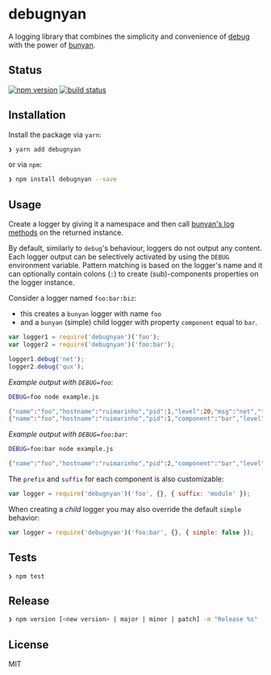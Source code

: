 # debugnyan

A logging library that combines the simplicity and convenience of [debug](https://github.com/visionmedia/debug) with the power of [bunyan](https://github.com/trentm/node-bunyan).

## Status

[![npm version][npm-image]][npm-url]
[![build status][travis-image]][travis-url]

## Installation

Install the package via `yarn`:

```sh
❯ yarn add debugnyan
```

or via `npm`:

```sh
❯ npm install debugnyan --save
```

## Usage

Create a logger by giving it a namespace and then call [bunyan's log methods](https://github.com/trentm/node-bunyan#log-method-api) on the returned instance.

By default, similarly to `debug`'s behaviour, loggers do not output any content. Each logger output can be selectively activated by using the `DEBUG` environment variable.
Pattern matching is based on the logger's name and it can optionally contain colons (`:`) to create (sub)-components properties on the logger instance.

Consider a logger named `foo:bar:biz`:

- this creates a `bunyan` logger with name `foo`
- and a `bunyan` (simple) child logger with property `component` equal to `bar`.

```js
var logger1 = require('debugnyan')('foo');
var logger2 = require('debugnyan')('foo:bar');

logger1.debug('net');
logger2.debug('qux');
```

*Example output with `DEBUG=foo`*:

```bash
DEBUG=foo node example.js

{"name":"foo","hostname":"ruimarinho","pid":1,"level":20,"msg":"net","time":"2016-10-04T18:54:14.530Z","v":0}
{"name":"foo","hostname":"ruimarinho","pid":1,"component":"bar","level":20,"msg":"qux","time":"2016-10-04T18:54:14.531Z","v":0}
```

*Example output with `DEBUG=foo:bar`*:

```bash
DEBUG=foo:bar node example.js

{"name":"foo","hostname":"ruimarinho","pid":2,"component":"bar","level":20,"msg":"qux","time":"2016-10-04T18:55:08.217Z","v":0}
```

The `prefix` and `suffix` for each component is also customizable:

```js
var logger = require('debugnyan')('foo', {}, { suffix: 'module' });
```

When creating a _child_ logger you may also override the default `simple` behavior:

```js
var logger = require('debugnyan')('foo:bar', {}, { simple: false });
```

## Tests

```
❯ npm test
```

## Release

```sh
❯ npm version [<new version> | major | minor | patch] -m "Release %s"
```

## License

MIT

[npm-image]: https://img.shields.io/npm/v/debugnyan.svg
[npm-url]: https://www.npmjs.com/package/debugnyan
[travis-image]: https://travis-ci.org/seegno/debugnyan.svg
[travis-url]: https://travis-ci.org/seegno/debugnyan
